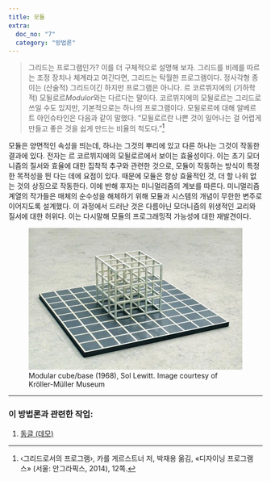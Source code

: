 ```yaml
---
title: 모듈
extra:
  doc_no: "7"
  category: "방법론"
---
```

> 그리드는 프로그램인가? 이를 더 구체적으로 설명해 보자. 그리드를 비례를 따르는 조정 장치나 체계라고 여긴다면, 그리드는 탁월한 프로그램이다. 정사각형 종이는 (산술적) 그리드이긴 하지만 프로그램은 아니다. 르 코르뷔지에의 (기하학적) 모뒬로르*Modulor*와는 다르다는 말이다. 코르뷔지에의 모뒬로르는 그리드로 쓰일 수도 있지만, 기본적으로는 하나의 프로그램이다. 모뒬로르에 대해 알베르트 아인슈타인은 다음과 같이 말했다. “모뒬로르란 나쁜 것이 일어나는 걸 어렵게 만들고 좋은 것을 쉽게 만드는 비율의 척도다.”[^1]

모듈은 양면적인 속성을 띄는데, 하나는 그것의 뿌리에 있고 다른 하나는 그것이 작동한 결과에 있다. 전자는 르 코르뷔지에의 모뒬로르에서 보이는 효율성이다. 이는 초기 모더니즘의 질서와 효율에 대한 집착적 추구와 관련한 것으로, 모듈이 작동하는 방식이 특정한 목적성을 띈 다는 데에 요점이 있다. 때문에 모듈은 항상 효율적인 것, 더 할 나위 없는 것의 상징으로 작동한다. 이에 반해 후자는 미니멀리즘의 계보를 따른다. 미니멀리즘 계열의 작가들은 매체의 순수성을 해체하기 위해 모듈과 시스템의 개념이 무한한 변주로 이어지도록 설계했다. 이 과정에서 드러난 것은 다름아닌 모더니즘의 위생적인 교리와 질서에 대한 허위다. 이는 다시말해 모듈의 프로그래밍적 가능성에 대한 재발견이다.
<br>
<figure class="img--fixed" style="max-width:600px;">
  <img src="/media/method/sol-le-witt-modular-cube-base--kroller-muller.webp" alt="Modular cube/base">
  <figcaption>Modular cube/base (1968), Sol Lewitt. Image courtesy of Kröller-Müller Museum</figcaption>
</figure>


***

### 이 방법론과 관련한 작업:  
1. [동글 (데모)](/kr/works/project/pr-001/)

[^1]: ‹그리드로서의 프로그램›, 카를 게르스트너 저, 박재용 옮김, «디자이닝 프로그램스» (서울: 안그라픽스, 2014), 12쪽.
